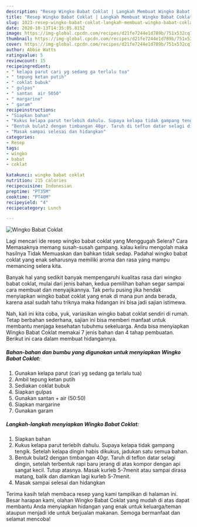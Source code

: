 ```yaml
---
description: "Resep Wingko Babat Coklat | Langkah Membuat Wingko Babat Coklat Yang Enak dan Simpel"
title: "Resep Wingko Babat Coklat | Langkah Membuat Wingko Babat Coklat Yang Enak dan Simpel"
slug: 1023-resep-wingko-babat-coklat-langkah-membuat-wingko-babat-coklat-yang-enak-dan-simpel
date: 2020-10-13T14:35:05.815Z
image: https://img-global.cpcdn.com/recipes/d21fe7244e1d789b/751x532cq70/wingko-babat-coklat-foto-resep-utama.jpg
thumbnail: https://img-global.cpcdn.com/recipes/d21fe7244e1d789b/751x532cq70/wingko-babat-coklat-foto-resep-utama.jpg
cover: https://img-global.cpcdn.com/recipes/d21fe7244e1d789b/751x532cq70/wingko-babat-coklat-foto-resep-utama.jpg
author: Abbie Watts
ratingvalue: 5
reviewcount: 15
recipeingredient:
- " kelapa parut cari yg sedang ga terlalu tua"
- " tepung ketan putih"
- " coklat bubuk"
- " gulpas"
- " santan  air 5050"
- " margarine"
- " garam"
recipeinstructions:
- "Siapkan bahan"
- "Kukus kelapa parut terlebih dahulu. Supaya kelapa tidak gampang tengik. Setelah kelapa dingin habis dikukus, jadukan satu semua bahan."
- "Bentuk bulat2 dengan timbangan 40gr. Taruh di teflon datar selagi dingin, setelah terbentuk rapi baru jerang di atas kompor dengan api sangat kecil. Tutup atasnya. Masak kurleb 5-7menit atau sampai dirasa matang, balik dan diamkan lagi kurleb 5-7menit."
- "Masak sampai selesai dan hidangkan"
categories:
- Resep
tags:
- wingko
- babat
- coklat

katakunci: wingko babat coklat 
nutrition: 215 calories
recipecuisine: Indonesian
preptime: "PT35M"
cooktime: "PT40M"
recipeyield: "4"
recipecategory: Lunch

---
```



![Wingko Babat Coklat](https://img-global.cpcdn.com/recipes/d21fe7244e1d789b/751x532cq70/wingko-babat-coklat-foto-resep-utama.jpg)

Lagi mencari ide resep wingko babat coklat yang Menggugah Selera? Cara Memasaknya memang susah-susah gampang. kalau keliru mengolah maka hasilnya Tidak Memuaskan dan bahkan tidak sedap. Padahal wingko babat coklat yang enak seharusnya memiliki aroma dan rasa yang mampu memancing selera kita.



Banyak hal yang sedikit banyak mempengaruhi kualitas rasa dari wingko babat coklat, mulai dari jenis bahan, kedua pemilihan bahan segar sampai cara membuat dan menyajikannya. Tak perlu pusing jika hendak menyiapkan wingko babat coklat yang enak di mana pun anda berada, karena asal sudah tahu triknya maka hidangan ini bisa jadi sajian istimewa.


Nah, kali ini kita coba, yuk, variasikan wingko babat coklat sendiri di rumah. Tetap berbahan sederhana, sajian ini bisa memberi manfaat untuk membantu menjaga kesehatan tubuhmu sekeluarga. Anda bisa menyiapkan Wingko Babat Coklat memakai 7 jenis bahan dan 4 tahap pembuatan. Berikut ini cara dalam membuat hidangannya.

<!--inarticleads1-->

##### Bahan-bahan dan bumbu yang digunakan untuk menyiapkan Wingko Babat Coklat:

1. Gunakan  kelapa parut (cari yg sedang ga terlalu tua)
1. Ambil  tepung ketan putih
1. Sediakan  coklat bubuk
1. Siapkan  gulpas
1. Gunakan  santan + air (50:50)
1. Siapkan  margarine
1. Gunakan  garam




<!--inarticleads2-->

##### Langkah-langkah menyiapkan Wingko Babat Coklat:

1. Siapkan bahan
1. Kukus kelapa parut terlebih dahulu. Supaya kelapa tidak gampang tengik. Setelah kelapa dingin habis dikukus, jadukan satu semua bahan.
1. Bentuk bulat2 dengan timbangan 40gr. Taruh di teflon datar selagi dingin, setelah terbentuk rapi baru jerang di atas kompor dengan api sangat kecil. Tutup atasnya. Masak kurleb 5-7menit atau sampai dirasa matang, balik dan diamkan lagi kurleb 5-7menit.
1. Masak sampai selesai dan hidangkan




Terima kasih telah membaca resep yang kami tampilkan di halaman ini. Besar harapan kami, olahan Wingko Babat Coklat yang mudah di atas dapat membantu Anda menyiapkan hidangan yang enak untuk keluarga/teman ataupun menjadi ide untuk berjualan makanan. Semoga bermanfaat dan selamat mencoba!
